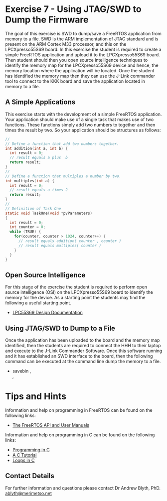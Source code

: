 # Exercise 7 - Using JTAG/SWD to Dump the Firmware

The goal of this exercise is SWD to dump/save a FreeRTOS application from memory to a file. SWD is the ARM implementation of JTAG standard and is present on the ARM Cortex M33 processor, and this on the LPCXpresso55S69 board. In this exercise the student is required to create a simple FreeRTOS application and upload it to the LPCXpresso55S69 board. Then student should then you open source intelligence techniques to identify the memory map for the LPCXpresso55S69 device and hence, the memory location where the application will be located. Once the student has identified the memory map then they can use the J-Link commander tool to connect to the KKK board and save the application located in memory to a file.   

## A Simple Applications
This exercise starts with the development of a simple FreeRTOS application. Your application should make use of a single task that makes use of two functions. These functions simply add two numbers to together and then times the result by two. So your application should be structures as follows:

```c
//
// Define a function that add two numbers together.
int addition(int a, int b) {
  int result = 0;
  // result equals a plus  b
  return result;
}
//
// Define a function that multiples a number by two.
int multiples(int a) {
  int result = 0;
  // result equals a times 2
  return result;
}
//
// Definition of Task One
static void TaskOne(void *pvParameters)
{
  int result = 0;
  int counter = 0;
  while (TRUE) {
    for(counter, counter > 1024, counter++) {
      // result equals addition( counter , counter )
      // result equals multiples( counter )
    }
  }
}
```

## Open Source Intelligence

For this stage of the exercise the student is required to perform open source intelligence (OSI) on the LPCXpresso55S69 board to identify the memory for the device. As a starting point the students may find the following a useful starting point.

* [LPC55S69 Design Documentation](https://www.nxp.com/design/development-boards/lpcxpresso-boards/lpcxpresso55s69-development-board:LPC55S69-EVK)

## Using JTAG/SWD to Dump to a File

Once the application has been uploaded to the board and the memory map identified, then the students are required to connect the HHH to their laptop and execute to the J-Link Commander Software. Once this software running and it has established an SWD interface to the board, then the following command can be executed at the command line dump the memory to a file.

* savebin <filename>, <address>, <numberofbytes>

# Tips and Hints
Information and help on programming in FreeRTOS can be found on the following links:
* [The FreeRTOS API and User Manuals](https://www.freertos.org/Documentation/RTOS_book.html)

Information and help on programming in C can be found on the following links:
* [Programming in C](https://beginnersbook.com/2014/01/c-program-structure/)
* [A C Tutorial](https://www.cprogramming.com/tutorial/c-tutorial.html?inl=nv)
* [Loops in C](https://www.tutorialspoint.com/cprogramming/c_loops.htm)

## Contact Details

For further information and questions please contact Dr Andrew Blyth, PhD. <ablyth@merimetso.net>
